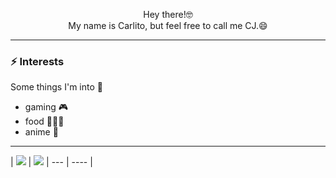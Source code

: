 <p align="center">
  Hey there!🤓
  </br>
  My name is Carlito, but feel free to call me CJ.😄
</p>

---

### :zap: Interests
Some things I'm into 🥵
- gaming 🎮
- food 🥵🍜😩
- anime 🦑

---

| <img src="https://img.shields.io/badge/React-20232A?style=for-the-badge&logo=react&logoColor=61DAFB" /> | <img src="{https://img.shields.io/badge/Sass-CC6699?style=for-the-badge&logo=sass&logoColor=white}" /> | --- | ---- |


<!--
**carlito-jdp/carlito-jdp** is a ✨ _special_ ✨ repository because its `README.md` (this file) appears on your GitHub profile.


- 🔭 I’m currently working on ...
- 🌱 I’m currently learning ...
- 👯 I’m looking to collaborate on ...
- 🤔 I’m looking for help with ...
- 💬 Ask me about ...
- 📫 How to reach me: ...
- 😄 Pronouns: ...
- ⚡ Fun fact: ...
-->

